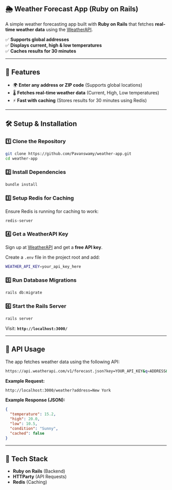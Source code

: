 ## **🌦️ Weather Forecast App (Ruby on Rails)**

A simple weather forecasting app built with **Ruby on Rails** that fetches **real-time weather data** using the [WeatherAPI](https://www.weatherapi.com/).

✅ **Supports global addresses**  
✅ **Displays current, high & low temperatures**  
✅ **Caches results for 30 minutes**

---

## **🚀 Features**

- 🌍 **Enter any address or ZIP code** (Supports global locations)
- 🌡️ **Fetches real-time weather data** (Current, High, Low temperatures)
- ⚡ **Fast with caching** (Stores results for 30 minutes using Redis)

---

## **🛠️ Setup & Installation**

### **1️⃣ Clone the Repository**

```sh
git clone https://github.com/Pavanswamy/weather-app.git
cd weather-app
```

### **2️⃣ Install Dependencies**

```sh
bundle install
```

### **3️⃣ Setup Redis for Caching**

Ensure Redis is running for caching to work:

```sh
redis-server
```

### **4️⃣ Get a WeatherAPI Key**

Sign up at [WeatherAPI](https://www.weatherapi.com/) and get a **free API key**.

Create a `.env` file in the project root and add:

```sh
WEATHER_API_KEY=your_api_key_here
```

### **5️⃣ Run Database Migrations**

```sh
rails db:migrate
```

### **6️⃣ Start the Rails Server**

```sh
rails server
```

Visit: **`http://localhost:3000/`**

---

## **📜 API Usage**

The app fetches weather data using the following API:

```sh
https://api.weatherapi.com/v1/forecast.json?key=YOUR_API_KEY&q=ADDRESS&days=1
```

**Example Request:**

```sh
http://localhost:3000/weather?address=New York
```

**Example Response (JSON):**

```json
{
  "temperature": 15.2,
  "high": 20.0,
  "low": 10.5,
  "condition": "Sunny",
  "cached": false
}
```

---

## **🔧 Tech Stack**

- **Ruby on Rails** (Backend)
- **HTTParty** (API Requests)
- **Redis** (Caching)
